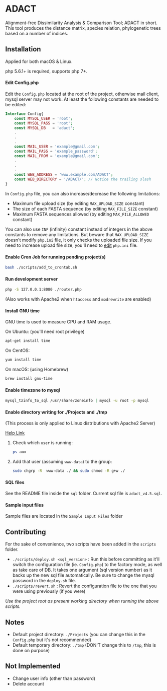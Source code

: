 # ADACT
Alignment-free Dissimilarity Analysis & Comparison Tool; ADACT in short. This tool produces the distance matrix, species
relation, phylogenetic trees based on a number of indices.

## Installation

Applied for both macOS & Linux.

php 5.6.1+ is required, supports php 7+.

#### Edit Config.php
Edit the `Config.php` located at the root of the project, otherwise mail client, mysql server may not work. At least the
following constants are needed to be edited:
```php
Interface Config{
    const MYSQL_USER = 'root';
    const MYSQL_PASS = 'root';
    const MYSQL_DB   = 'adact';
    .
    .
    .
    const MAIL_USER = 'example@gmail.com';
    const MAIL_PASS = 'example_password';
    const MAIL_FROM = 'example@gmail.com';
    .
    .
    .
    const WEB_ADDRESS = 'www.example.com/ADACT';
    const WEB_DIRECTORY = '/ADACT/'; // Notice the trailing slash
}
```

In `Config.php` file, you can also increase/decrease the following limitations:
- Maximum file upload size (by editing `MAX_UPLOAD_SIZE` constant)
- The size of each FASTA sequence (by editing `MAX_FILE_SIZE` constant)
- Maximum FASTA sequences allowed (by editing `MAX_FILE_ALLOWED` constant)

You can also use `INF` (infinity) constant instead of integers in the above constants to remove any limitations. But
beware that `MAX_UPLOAD_SIZE` doesn't modify `php.ini` file, it only checks the uploaded file size. If you need to
increase upload file size, you'll need to [edit](https://stackoverflow.com/a/2184541/4147849) `php.ini` file.

#### Enable Cron Job for running pending project(s)
```bash
bash ./scripts/add_to_crontab.sh
```

#### Run development server
```bash
php -S 127.0.0.1:8080 ./router.php
```
(Also works with Apache2 when `htaccess` and `modrewrite` are enabled)

#### Install GNU time
GNU time is used to measure CPU and RAM usage.

On Ubuntu: (you'll need root privilege)
```bash
apt-get install time
```
On CentOS:
```bash
yum install time
```
On macOS: (using Homebrew)
```bash
brew install gnu-time
```

#### Enable timezone to mysql
```bash
mysql_tzinfo_to_sql /usr/share/zoneinfo | mysql -u root -p mysql
```

#### Enable directory writing for ./Projects and ./tmp
(This process is only applied to Linux distributions with Apache2 Server)

[Help Link](https://stackoverflow.com/a/16373988/4147849)
1. Check which `user` is running:
    ```bash
    ps aux
    ```
2. Add that user (assuming `www-data`) to the group:
    ```bash
    sudo chgrp -R  www-data ./ && sudo chmod -R g+w ./
    ```

#### SQL files
See the README file inside the `sql` folder. Current sql file is `adact_v4.5.sql`.

#### Sample input files
Sample files are located in the `Sample Input Files` folder

## Contributing
For the sake of convenience, two scripts have been added in the `scripts` folder.
- `./scripts/deploy.sh <sql_version>` : Run this before committing as it'll switch the configuration file (ie.
  `Config.php`) to the factory mode, as well as take care of DB. It takes one argument (sql version number) as it backs
   up the new sql file automatically. Be sure to change the mysql password in the `deploy.sh` file.
- `./scripts/revert.sh` : Revert the configuration file to the one that you were using previously (if you were)

_Use the project root as present working directory when running the above scripts._

## Notes
- Default project directory: `./Projects` (you can change this in the `Config.php` but it's not recommended)
- Default temporary directory: `./tmp` (DON'T change this to `/tmp`, this is done on purpose)

## Not Implemented
- Change user info (other than password)
- Delete account
